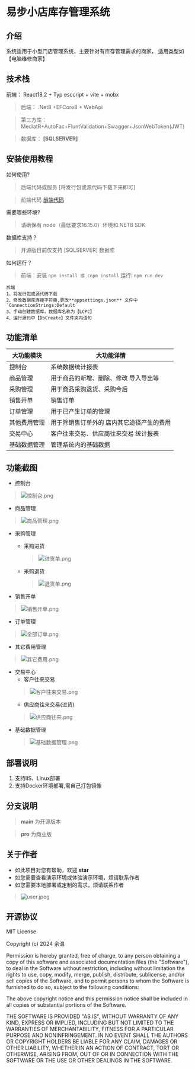 # 易步小店库存管理系统

## 介绍
 系统适用于小型门店管理系统，主要针对有库存管理需求的商家，
适用类型如【电脑维修商家】

## 技术栈
> 
前端： React18.2 + Typ
esccript + vite + mobx 

> 后端： .Net8 +EFCore8 + WebApi

> 第三方库：MediatR+AutoFac+FluntValidation+Swagger+JsonWebToken(JWT)

> 数据库：   **[SQLSERVER]** 

## 安装使用教程
如何使用?
>后端代码或服务 [将发行包或源代码下载下来即可] 


>前端代码 [前端代码](https://gitee.com/xuguilin/lcpcamdinclient)


需要哪些环境?
>请确保有 node（最低要求16.15.0）环境和.NET8 SDK

数据库支持？

> 开源版目前仅支持 [SQLSERVER] 数据库 


如何运行？
> 前端：安装 `npm install 或 cnpm install` 运行: `npm run dev`

```
后端
1、将发行包或源代码下载
2、修改数据库连接字符串,更改**appsettings.json** 文件中`ConnectionStrings:Default`
3、手动创建数据库，数据库名称为【LCPC】
4、运行源码中【DbCreate】文件夹内语句
```


## 功能清单
| 大功能模块  | 大功能详情               | 
|--------|---------------------|
| 控制台    | 系统数据统计报表            |
| 商品管理   | 用于商品的新增、删除、修改 导入导出等 |
| 采购管理   | 用于商品采购退货、采购今后       |
| 销售开单   | 销售订单                | 
| 订单管理   | 用于已产生订单的管理          | 
| 其他费用管理 | 用于除销售订单外的 店内其它途径产生的费用 | 
| 交易中心   | 客户往来交易、供应商往来交易 统计报表 |
| 基础数据管理 | 管理系统内的基础数据          |

## 功能截图
* 控制台
 > ![控制台.png](LCPC.Admin%2Fimages%2F%E6%8E%A7%E5%88%B6%E5%8F%B0.png)
* 商品管理
> ![商品管理.png](LCPC.Admin%2Fimages%2F%E5%95%86%E5%93%81%E7%AE%A1%E7%90%86.png)
* 采购管理
   * 采购进货
     > ![进货单.png](LCPC.Admin%2Fimages%2F%E8%BF%9B%E8%B4%A7%E5%8D%95.png)
   * 采购退货
     > ![退货单.png](LCPC.Admin%2Fimages%2F%E9%80%80%E8%B4%A7%E5%8D%95.png)
 
* 销售开单
> ![销售开单.png](LCPC.Admin%2Fimages%2F%E9%94%80%E5%94%AE%E5%BC%80%E5%8D%95.png)
* 订单管理

> ![全部订单.png](LCPC.Admin%2Fimages%2F%E5%85%A8%E9%83%A8%E8%AE%A2%E5%8D%95.png)
* 其它费用管理
> ![其它费用.png](LCPC.Admin%2Fimages%2F%E5%85%B6%E5%AE%83%E8%B4%B9%E7%94%A8.png)
* 交易中心
  * 客户往来交易
  > ![客户往来交易.png](LCPC.Admin%2Fimages%2F%E5%AE%A2%E6%88%B7%E5%BE%80%E6%9D%A5%E4%BA%A4%E6%98%93.png)
  * 供应商往来交易(进货)
  > ![供应商往来.png](LCPC.Admin%2Fimages%2F%E4%BE%9B%E5%BA%94%E5%95%86%E5%BE%80%E6%9D%A5.png)
* 基础数据管理
  > ![基础数据管理.png](LCPC.Admin%2Fimages%2F%E5%9F%BA%E7%A1%80%E6%95%B0%E6%8D%AE%E7%AE%A1%E7%90%86.png)
## 部署说明

1.  支持IIS、Linux部署
2.  支持Docker环境部署,需自己打包镜像


## 分支说明
>  **main** 为开源版本

>  **pro**  为商业版

## 关于作者
  * 如此项目对您有帮助，欢迎 **star**
  * 如您需要查看演示环境或体验演示环境，烦请联系作者
  * 如您需要本地部署或定制的需求，烦请联系作者
  >  ![user.jpeg](LCPC.Admin%2Fimages%2Fuser.jpeg)

## 开源协议
MIT License

Copyright (c) 2024 余温

Permission is hereby granted, free of charge, to any person obtaining a copy
of this software and associated documentation files (the "Software"), to deal
in the Software without restriction, including without limitation the rights
to use, copy, modify, merge, publish, distribute, sublicense, and/or sell
copies of the Software, and to permit persons to whom the Software is
furnished to do so, subject to the following conditions:

The above copyright notice and this permission notice shall be included in all
copies or substantial portions of the Software.

THE SOFTWARE IS PROVIDED "AS IS", WITHOUT WARRANTY OF ANY KIND, EXPRESS OR
IMPLIED, INCLUDING BUT NOT LIMITED TO THE WARRANTIES OF MERCHANTABILITY,
FITNESS FOR A PARTICULAR PURPOSE AND NONINFRINGEMENT. IN NO EVENT SHALL THE
AUTHORS OR COPYRIGHT HOLDERS BE LIABLE FOR ANY CLAIM, DAMAGES OR OTHER
LIABILITY, WHETHER IN AN ACTION OF CONTRACT, TORT OR OTHERWISE, ARISING FROM,
OUT OF OR IN CONNECTION WITH THE SOFTWARE OR THE USE OR OTHER DEALINGS IN THE
SOFTWARE.
